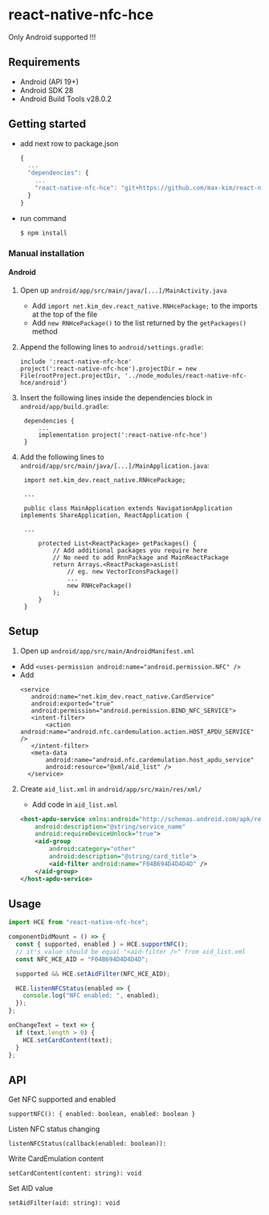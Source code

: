 # react-native-nfc-hce

Only Android supported !!!

## Requirements

- Android (API 19+)
- Android SDK 28
- Android Build Tools v28.0.2

## Getting started

- add next row to package.json 

    ```javascript
    {
      ...
      "dependencies": {
        ...
        "react-native-nfc-hce": "git+https://github.com/max-kim/react-native-nfc-hce.git",
      }
    }
    ```
    
- run command

    `$ npm install`

### Manual installation

#### Android

1. Open up `android/app/src/main/java/[...]/MainActivity.java`

    - Add `import net.kim_dev.react_native.RNHcePackage;` to the imports at the top of the file
    - Add `new RNHcePackage()` to the list returned by the `getPackages()` method

2. Append the following lines to `android/settings.gradle`:
   ```
   include ':react-native-nfc-hce'
   project(':react-native-nfc-hce').projectDir = new File(rootProject.projectDir, '../node_modules/react-native-nfc-hce/android')
   ```
3. Insert the following lines inside the dependencies block in `android/app/build.gradle`:
   ```
    dependencies {
        ...
        implementation project(':react-native-nfc-hce')
    }
   ```
4. Add the following lines to `android/app/src/main/java/[...]/MainApplication.java`:
   ```
    import net.kim_dev.react_native.RNHcePackage;
   
    ...
   
    public class MainApplication extends NavigationApplication implements ShareApplication, ReactApplication {
    
    ...
   
        protected List<ReactPackage> getPackages() {
            // Add additional packages you require here
            // No need to add RnnPackage and MainReactPackage
            return Arrays.<ReactPackage>asList(
                // eg. new VectorIconsPackage()
                ...
                new RNHcePackage()
            );
        }
    }
   ```

## Setup

1. Open up `android/app/src/main/AndroidManifest.xml`

- Add `<uses-permission android:name="android.permission.NFC" />`
- Add
  ```
  <service
     android:name="net.kim_dev.react_native.CardService"
     android:exported="true"
     android:permission="android.permission.BIND_NFC_SERVICE">
     <intent-filter>
         <action android:name="android.nfc.cardemulation.action.HOST_APDU_SERVICE" />
     </intent-filter>
     <meta-data
         android:name="android.nfc.cardemulation.host_apdu_service"
         android:resource="@xml/aid_list" />
    </service>
  ```

2. Create `aid_list.xml` in `android/app/src/main/res/xml/`

    - Add code in `aid_list.xml`

    ```xml
    <host-apdu-service xmlns:android="http://schemas.android.com/apk/res/android"
        android:description="@string/service_name"
        android:requireDeviceUnlock="true">
        <aid-group
            android:category="other"
            android:description="@string/card_title">
            <aid-filter android:name="F04B694D4D4D4D" />
        </aid-group>
    </host-apdu-service>
    ```


## Usage

```javascript
import HCE from "react-native-nfc-hce";

componentDidMount = () => {
  const { supported, enabled } = HCE.supportNFC();
  // it's value should be equal "<aid-filter />" from aid_list.xml
  const NFC_HCE_AID = "F04B694D4D4D4D";  

  supported && HCE.setAidFilter(NFC_HCE_AID);

  HCE.listenNFCStatus(enabled => {
    console.log("NFC enabled: ", enabled);
  });
};

onChangeText = text => {
  if (text.length > 0) {
    HCE.setCardContent(text);
  }
};
```

## API

Get NFC supported and enabled

```supportNFC(): { enabled: boolean, enabled: boolean }```

Listen NFC status changing

```listenNFCStatus(callback(enabled: boolean)):```

Write CardEmulation content

```setCardContent(content: string): void```

Set AID value

```setAidFilter(aid: string): void```
